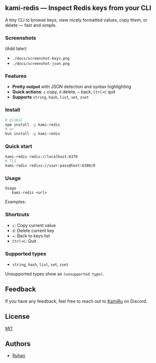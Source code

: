 ## kami-redis — Inspect Redis keys from your CLI

A tiny CLI to browse keys, view nicely formatted values, copy them, or delete — fast and simple.

### Screenshots

(Add later)

- `./docs/screenshot-keys.png`
- `./docs/screenshot-json.png`

### Features

- **Pretty output** with JSON detection and syntax highlighting
- **Quick actions**: `c` copy, `d` delete, `←` back, `Ctrl+C` quit
- **Supports** `string`, `hash`, `list`, `set`, `zset`

### Install

```bash
# global
npm install -g kami-redis
# or
bun install -g kami-redis
```

### Quick start

```bash
kami-redis redis://localhost:6379
# TLS
kami-redis rediss://user:pass@host:6380/0
```

### Usage

```text
Usage
   kami-redis <url>
```

Examples:

### Shortcuts

- `c`: Copy current value
- `d`: Delete current key
- `←`: Back to keys list
- `Ctrl+C`: Quit

### Supported types

- `string`, `hash`, `list`, `set`, `zset`

Unsupported types show as `(unsupported type)`.

## Feedback

If you have any feedback, feel free to reach out to [KamiRu](https://discord.com/users/819191621676695563) on Discord.

## License

[MIT](https://choosealicense.com/licenses/mit/)

## Authors

- [Ruhan](https://github.com/Ruhannn)
